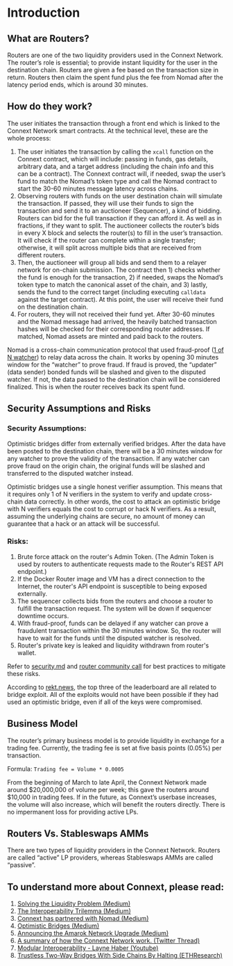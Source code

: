 # Introduction

## What are Routers?

Routers are one of the two liquidity providers used in the Connext Network. The router’s role is essential; to provide instant liquidity for the user in the destination chain. Routers are given a fee based on the transaction size in return. Routers then claim the spent fund plus the fee from Nomad after the latency period ends, which is around 30 minutes.

## How do they work?

The user initiates the transaction through a front end which is linked to the Connext Network smart contracts. At the technical level, these are the whole process:

1. The user initiates the transaction by calling the `xcall` function on the Connext contract, which will include: passing in funds, gas details, arbitrary data, and a target address  (including the chain info and this can be a contract). The Connext contract will, if needed, swap the user’s fund to match the Nomad’s token type and call the Nomad contract to start the 30-60 minutes message latency across chains.
2. Observing routers with funds on the user destination chain will simulate the transaction. If passed, they will use their funds to sign the transaction and send it to an auctioneer (Sequencer), a kind of bidding. Routers can bid for the full transaction if they can afford it. As well as in fractions, if they want to split. The auctioneer collects the router’s bids in every X block and selects the router(s) to fill in the user’s transaction. It will check if the router can complete within a single transfer; otherwise, it will split across multiple bids that are received from different routers. 
3. Then, the auctioneer will group all bids and send them to a relayer network for on-chain submission. The contract then 1) checks whether the fund is enough for the transaction, 2) if needed, swaps the Nomad’s token type to match the canonical asset of the chain, and 3)  lastly, sends the fund to the correct target (including executing `calldata` against the target contract). At this point, the user will receive their fund on the destination chain.
4. For routers, they will not received their fund yet. After  30-60 minutes and the Nomad message had arrived, the heavily batched transaction hashes will be checked for their corresponding router addresses. If matched, Nomad assets are minted and paid back to the routers. 

Nomad is a cross-chain communication protocol that used fraud-proof ([1 of N watcher](https://blog.connext.network/optimistic-bridges-fb800dc7b0e0)) to relay data across the chain. It works by opening 30 minutes window for the “watcher” to prove fraud. If fraud is proved, the “updater” (data sender) bonded funds will be slashed and given to the disputed watcher. If not, the data passed to the destination chain will be considered finalized. This is when the router receives back its spent fund.

## Security Assumptions and Risks

### Security Assumptions:

Optimistic bridges differ from externally verified bridges. After the data have been posted to the destination chain, there will be a 30 minutes window for any watcher to prove the validity of the transaction. If any watcher can prove fraud on the origin chain, the original funds will be slashed and transferred to the disputed watcher instead.

Optimistic bridges use a single honest verifier assumption. This means that it requires only 1 of N verifiers in the system to verify and update cross-chain data correctly. 
In other words, the cost to attack an optimistic bridge with N verifiers equals the cost to corrupt or hack N verifiers. As a result, assuming the underlying chains are secure, no amount of money can guarantee that a hack or an attack will be successful. 

### Risks:

1. Brute force attack on the router's Admin Token. (The Admin Token is used by routers to authenticate requests made to the Router's REST API endpoint.)
2. If the Docker Router image and VM has a direct connection to the Internet, the router's API endpoint is susceptible to being exposed externally.
3. The sequencer collects bids from the routers and choose a router to fulfill the transaction request. The system will be down if sequencer downtime occurs.
4. With fraud-proof, funds can be delayed if any watcher can prove a fraudulent transaction within the 30 minutes window. So, the router will have to wait for the funds until the disputed watcher is resolved.
5. Router's private key is leaked and liquidity withdrawn from router's wallet.

Refer to [security.md](https://github.com/connext/documentation/blob/main/docs/routers/security.md) and [router community call](https://www.youtube.com/watch?v=rjNcdm1mjCQ) for best practices to mitigate these risks.

According to [rekt.news](https://rekt.news/leaderboard/), the top three of the leaderboard are all related to bridge exploit. All of the exploits would not have been possible if they had used an optimistic bridge, even if all of the keys were compromised.

## Business Model

The router’s primary business model is to provide liquidity in exchange for a trading fee. Currently, the trading fee is set at five basis points (0.05%) per transaction.

Formula: `Trading fee = Volume * 0.0005` 

From the beginning of March to late April, the Connext Network made around $20,000,000 of volume per week; this gave the routers around $10,000 in trading fees. If in the future, as Connext’s userbase increases, the volume will also increase, which will benefit the routers directly. There is no impermanent loss for providing active LPs.

## Routers Vs. Stableswaps AMMs

There are two types of liquidity providers in the Connext Network. Routers are called “active” LP providers, whereas Stableswaps AMMs are called “passive”. 

## To understand more about Connext, please read:

1. [Solving the Liquidity Problem (Medium)](https://blog.connext.network/solving-the-liquidity-problem-88bde201501)
2. [The Interoperability Trilemma (Medium)](https://blog.connext.network/the-interoperability-trilemma-657c2cf69f17)
3. [Connext has partnered with Nomad (Medium)](https://blog.connext.network/connext-has-partnered-with-nomad-e20cd8e62e31)
4. [Optimistic Bridges (Medium)](https://blog.connext.network/optimistic-bridges-fb800dc7b0e0)
5. [Announcing the Amarok Network Upgrade (Medium)](https://blog.connext.network/announcing-the-amarok-network-upgrade-5046317860a4)
6. [A summary of how the Connext Network work. (Twitter Thread)](https://mobile.twitter.com/ConnextNetwork/status/1530611831785541632)
7. [Modular Interoperability - Layne Haber (Youtube)](https://www.youtube.com/watch?v=pnw6x_v0iiY)
8. [Trustless Two-Way Bridges With Side Chains By Halting (ETHResearch)](https://ethresear.ch/t/trustless-two-way-bridges-with-side-chains-by-halting/5728)
